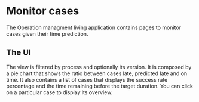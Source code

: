 # Monitor cases

The Operation managment living application contains pages to monitor cases given their time prediction.

## The UI

The view is filtered by process and optionally its version.
It is composed by a pie chart that shows the ratio between cases late, predicted late and on time.
It also contains a list of cases that displays the success rate percentage and the time remaining before the target duration.
You can click on a particular case to display its overview.

